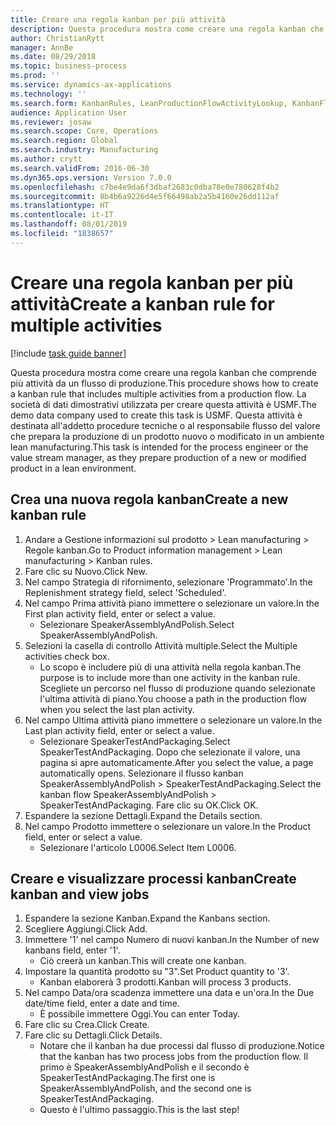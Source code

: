 ```yaml
---
title: Creare una regola kanban per più attività
description: Questa procedura mostra come creare una regola kanban che comprende più attività da un flusso di produzione.
author: ChristianRytt
manager: AnnBe
ms.date: 08/29/2018
ms.topic: business-process
ms.prod: ''
ms.service: dynamics-ax-applications
ms.technology: ''
ms.search.form: KanbanRules, LeanProductionFlowActivityLookup, KanbanFlowSelection, InventItemIdLookupSimple, KanbanCreateScheduled, Kanban
audience: Application User
ms.reviewer: josaw
ms.search.scope: Core, Operations
ms.search.region: Global
ms.search.industry: Manufacturing
ms.author: crytt
ms.search.validFrom: 2016-06-30
ms.dyn365.ops.version: Version 7.0.0
ms.openlocfilehash: c7be4e9da6f3dbaf2683c0dba78e0e780628f4b2
ms.sourcegitcommit: 8b4b6a9226d4e5f66498ab2a5b4160e26dd112af
ms.translationtype: HT
ms.contentlocale: it-IT
ms.lasthandoff: 08/01/2019
ms.locfileid: "1838657"
---
```

# <a name="create-a-kanban-rule-for-multiple-activities"></a><span data-ttu-id="e4d87-103">Creare una regola kanban per più attività</span><span class="sxs-lookup"><span data-stu-id="e4d87-103">Create a kanban rule for multiple activities</span></span>

[!include [task guide banner](../../includes/task-guide-banner.md)]

<span data-ttu-id="e4d87-104">Questa procedura mostra come creare una regola kanban che comprende più attività da un flusso di produzione.</span><span class="sxs-lookup"><span data-stu-id="e4d87-104">This procedure shows how to create a kanban rule that includes multiple activities from a production flow.</span></span> <span data-ttu-id="e4d87-105">La società di dati dimostrativi utilizzata per creare questa attività è USMF.</span><span class="sxs-lookup"><span data-stu-id="e4d87-105">The demo data company used to create this task is USMF.</span></span> <span data-ttu-id="e4d87-106">Questa attività è destinata all'addetto procedure tecniche o al responsabile flusso del valore che prepara la produzione di un prodotto nuovo o modificato in un ambiente lean manufacturing.</span><span class="sxs-lookup"><span data-stu-id="e4d87-106">This task is intended for the process engineer or the value stream manager, as they prepare production of a new or modified product in a lean environment.</span></span>


## <a name="create-a-new-kanban-rule"></a><span data-ttu-id="e4d87-107">Crea una nuova regola kanban</span><span class="sxs-lookup"><span data-stu-id="e4d87-107">Create a new kanban rule</span></span>
1. <span data-ttu-id="e4d87-108">Andare a Gestione informazioni sul prodotto > Lean manufacturing > Regole kanban.</span><span class="sxs-lookup"><span data-stu-id="e4d87-108">Go to Product information management > Lean manufacturing > Kanban rules.</span></span>
2. <span data-ttu-id="e4d87-109">Fare clic su Nuovo.</span><span class="sxs-lookup"><span data-stu-id="e4d87-109">Click New.</span></span>
3. <span data-ttu-id="e4d87-110">Nel campo Strategia di rifornimento, selezionare 'Programmato'.</span><span class="sxs-lookup"><span data-stu-id="e4d87-110">In the Replenishment strategy field, select 'Scheduled'.</span></span>
4. <span data-ttu-id="e4d87-111">Nel campo Prima attività piano immettere o selezionare un valore.</span><span class="sxs-lookup"><span data-stu-id="e4d87-111">In the First plan activity field, enter or select a value.</span></span>
    * <span data-ttu-id="e4d87-112">Selezionare SpeakerAssemblyAndPolish.</span><span class="sxs-lookup"><span data-stu-id="e4d87-112">Select SpeakerAssemblyAndPolish.</span></span>  
5. <span data-ttu-id="e4d87-113">Selezioni la casella di controllo Attività multiple.</span><span class="sxs-lookup"><span data-stu-id="e4d87-113">Select the Multiple activities check box.</span></span>
    * <span data-ttu-id="e4d87-114">Lo scopo è includere più di una attività nella regola kanban.</span><span class="sxs-lookup"><span data-stu-id="e4d87-114">The purpose is to include more than one activity in the kanban rule.</span></span> <span data-ttu-id="e4d87-115">Scegliete un percorso nel flusso di produzione quando selezionate l'ultima attività di piano.</span><span class="sxs-lookup"><span data-stu-id="e4d87-115">You choose a path in the production flow when you select the last plan activity.</span></span>  
6. <span data-ttu-id="e4d87-116">Nel campo Ultima attività piano immettere o selezionare un valore.</span><span class="sxs-lookup"><span data-stu-id="e4d87-116">In the Last plan activity field, enter or select a value.</span></span>
    * <span data-ttu-id="e4d87-117">Selezionare SpeakerTestAndPackaging.</span><span class="sxs-lookup"><span data-stu-id="e4d87-117">Select SpeakerTestAndPackaging.</span></span> <span data-ttu-id="e4d87-118">Dopo che selezionate il valore, una pagina si apre automaticamente.</span><span class="sxs-lookup"><span data-stu-id="e4d87-118">After you select the value, a page automatically opens.</span></span> <span data-ttu-id="e4d87-119">Selezionare il flusso kanban SpeakerAssemblyAndPolish > SpeakerTestAndPackaging.</span><span class="sxs-lookup"><span data-stu-id="e4d87-119">Select the kanban flow SpeakerAssemblyAndPolish > SpeakerTestAndPackaging.</span></span> <span data-ttu-id="e4d87-120">Fare clic su OK.</span><span class="sxs-lookup"><span data-stu-id="e4d87-120">Click OK.</span></span>  
7. <span data-ttu-id="e4d87-121">Espandere la sezione Dettagli.</span><span class="sxs-lookup"><span data-stu-id="e4d87-121">Expand the Details section.</span></span>
8. <span data-ttu-id="e4d87-122">Nel campo Prodotto immettere o selezionare un valore.</span><span class="sxs-lookup"><span data-stu-id="e4d87-122">In the Product field, enter or select a value.</span></span>
    * <span data-ttu-id="e4d87-123">Selezionare l'articolo L0006.</span><span class="sxs-lookup"><span data-stu-id="e4d87-123">Select Item L0006.</span></span>  

## <a name="create-kanban-and-view-jobs"></a><span data-ttu-id="e4d87-124">Creare e visualizzare processi kanban</span><span class="sxs-lookup"><span data-stu-id="e4d87-124">Create kanban and view jobs</span></span>
1. <span data-ttu-id="e4d87-125">Espandere la sezione Kanban.</span><span class="sxs-lookup"><span data-stu-id="e4d87-125">Expand the Kanbans section.</span></span>
2. <span data-ttu-id="e4d87-126">Scegliere Aggiungi.</span><span class="sxs-lookup"><span data-stu-id="e4d87-126">Click Add.</span></span>
3. <span data-ttu-id="e4d87-127">Immettere '1' nel campo Numero di nuovi kanban.</span><span class="sxs-lookup"><span data-stu-id="e4d87-127">In the Number of new kanbans field, enter '1'.</span></span>
    * <span data-ttu-id="e4d87-128">Ciò creerà un kanban.</span><span class="sxs-lookup"><span data-stu-id="e4d87-128">This will create one kanban.</span></span>  
4. <span data-ttu-id="e4d87-129">Impostare la quantità prodotto su "3".</span><span class="sxs-lookup"><span data-stu-id="e4d87-129">Set Product quantity to '3'.</span></span>
    * <span data-ttu-id="e4d87-130">Kanban elaborerà 3 prodotti.</span><span class="sxs-lookup"><span data-stu-id="e4d87-130">Kanban will process 3 products.</span></span>  
5. <span data-ttu-id="e4d87-131">Nel campo Data/ora scadenza immettere una data e un'ora.</span><span class="sxs-lookup"><span data-stu-id="e4d87-131">In the Due date/time field, enter a date and time.</span></span>
    * <span data-ttu-id="e4d87-132">È possibile immettere Oggi.</span><span class="sxs-lookup"><span data-stu-id="e4d87-132">You can enter Today.</span></span>  
6. <span data-ttu-id="e4d87-133">Fare clic su Crea.</span><span class="sxs-lookup"><span data-stu-id="e4d87-133">Click Create.</span></span>
7. <span data-ttu-id="e4d87-134">Fare clic su Dettagli.</span><span class="sxs-lookup"><span data-stu-id="e4d87-134">Click Details.</span></span>
    * <span data-ttu-id="e4d87-135">Notare che il kanban ha due processi dal flusso di produzione.</span><span class="sxs-lookup"><span data-stu-id="e4d87-135">Notice that the kanban has two process jobs from the production flow.</span></span> <span data-ttu-id="e4d87-136">Il primo è SpeakerAssemblyAndPolish e il secondo è SpeakerTestAndPackaging.</span><span class="sxs-lookup"><span data-stu-id="e4d87-136">The first one is SpeakerAssemblyAndPolish, and the second one is SpeakerTestAndPackaging.</span></span>  
    * <span data-ttu-id="e4d87-137">Questo è l'ultimo passaggio.</span><span class="sxs-lookup"><span data-stu-id="e4d87-137">This is the last step!</span></span>  

